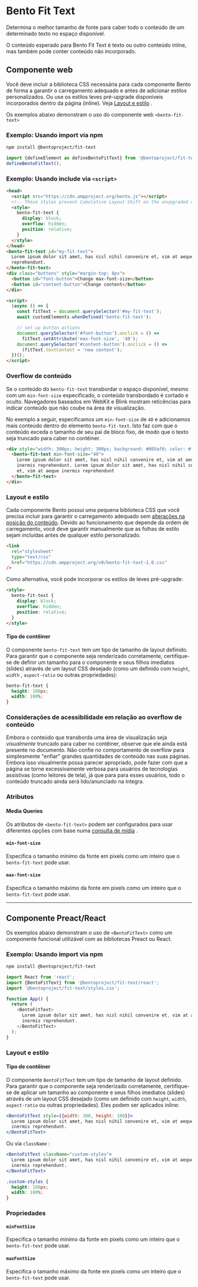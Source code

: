 # Bento Fit Text

Determina o melhor tamanho de fonte para caber todo o conteúdo de um determinado texto no espaço disponível.

O conteúdo esperado para Bento Fit Text é texto ou outro conteúdo inline, mas também pode conter conteúdo não incorporado.

## Componente web

Você deve incluir a biblioteca CSS necessária para cada componente Bento de forma a garantir o carregamento adequado e antes de adicionar estilos personalizados. Ou use os estilos leves pré-upgrade disponíveis incorporados dentro da página (inline). Veja [Layout e estilo](#layout-and-style) .

Os exemplos abaixo demonstram o uso do componente web `<bento-fit-text>`

### Exemplo: Usando import via npm

```sh
npm install @bentoproject/fit-text
```

```javascript
import {defineElement as defineBentoFitText} from '@bentoproject/fit-text';
defineBentoFitText();
```

### Exemplo: Usando include via `<script>`

```html
<head>
  <script src="https://cdn.ampproject.org/bento.js"></script>
  <!-- These styles prevent Cumulative Layout Shift on the unupgraded custom element -->
  <style>
    bento-fit-text {
      display: block;
      overflow: hidden;
      position: relative;
    }
  </style>
</head>
<bento-fit-text id="my-fit-text">
  Lorem ipsum dolor sit amet, has nisl nihil convenire et, vim at aeque inermis
  reprehendunt.
</bento-fit-text>
<div class="buttons" style="margin-top: 8px">
  <button id="font-button">Change max-font-size</button>
  <button id="content-button">Change content</button>
</div>

<script>
  (async () => {
    const fitText = document.querySelector('#my-fit-text');
    await customElements.whenDefined('bento-fit-text');

    // set up button actions
    document.querySelector('#font-button').onclick = () =>
      fitText.setAttribute('max-font-size', '40');
    document.querySelector('#content-button').onclick = () =>
      (fitText.textContent = 'new content');
  })();
</script>
```

### Overflow de conteúdo

Se o conteúdo do `bento-fit-text` transbordar o espaço disponível, mesmo com um `min-font-size` especificado, o conteúdo transbordado é cortado e oculto. Navegadores baseados em WebKit e Blink mostram reticências para indicar conteúdo que não coube na área de visualização.

No exemplo a seguir, especificamos um `min-font-size` de `40` e adicionamos mais conteúdo dentro do elemento `bento-fit-text`. Isto faz com que o conteúdo exceda o tamanho de seu pai de bloco fixo, de modo que o texto seja truncado para caber no contêiner.

```html
<div style="width: 300px; height: 300px; background: #005af0; color: #fff">
  <bento-fit-text min-font-size="40">
    Lorem ipsum dolor sit amet, has nisl nihil convenire et, vim at aeque
    inermis reprehendunt. Lorem ipsum dolor sit amet, has nisl nihil convenire
    et, vim at aeque inermis reprehendunt
  </bento-fit-text>
</div>
```

### Layout e estilo

Cada componente Bento possui uma pequena biblioteca CSS que você precisa incluir para garantir o carregamento adequado sem [alterações na posição do conteúdo](https://web.dev/cls/). Devido ao funcionamento que depende da ordem de carregamento, você deve garantir manualmente que as folhas de estilo sejam incluídas antes de qualquer estilo personalizado.

```html
<link
  rel="stylesheet"
  type="text/css"
  href="https://cdn.ampproject.org/v0/bento-fit-text-1.0.css"
/>
```

Como alternativa, você pode incorporar os estilos de leves pré-upgrade:

```html
<style>
  bento-fit-text {
    display: block;
    overflow: hidden;
    position: relative;
  }
</style>
```

#### Tipo de contêiner

O componente `bento-fit-text` tem um tipo de tamanho de layout definido. Para garantir que o componente seja renderizado corretamente, certifique-se de definir um tamanho para o componente e seus filhos imediatos (slides) através de um layout CSS desejado (como um definido com `height`, `width` , `aspect-ratio` ou outras propriedades):

```css
bento-fit-text {
  height: 100px;
  width: 100%;
}
```

### Considerações de acessibilidade em relação ao overflow de conteúdo

Embora o conteúdo que transborda uma área de visualização seja _visualmente_ truncado para caber no contêiner, observe que ele ainda está presente no documento. Não confie no comportamento de overflow para simplesmente "enfiar" grandes quantidades de conteúdo nas suas páginas. Embora isso visualmente possa parecer apropriado, pode fazer com que a página se torne excessivamente verbosa para usuários de tecnologias assistivas (como leitores de tela), já que para para esses usuários, todo o conteúdo truncado ainda será lido/anunciado na íntegra.

### Atributos

#### Media Queries

Os atributos de `<bento-fit-text>` podem ser configurados para usar diferentes opções com base numa [consulta de mídia](./../../../docs/spec/amp-html-responsive-attributes.md) .

#### `min-font-size`

Especifica o tamanho mínimo da fonte em pixels como um inteiro que o `bento-fit-text` pode usar.

#### `max-font-size`

Especifica o tamanho máximo da fonte em pixels como um inteiro que o `bento-fit-text` pode usar.

---

## Componente Preact/React

Os exemplos abaixo demonstram o uso de `<BentoFitText>` como um componente funcional utilizável com as bibliotecas Preact ou React.

### Exemplo: Usando import via npm

```sh
npm install @bentoproject/fit-text
```

```javascript
import React from 'react';
import {BentoFitText} from '@bentoproject/fit-text/react';
import '@bentoproject/fit-text/styles.css';

function App() {
  return (
    <BentoFitText>
      Lorem ipsum dolor sit amet, has nisl nihil convenire et, vim at aeque
      inermis reprehendunt.
    </BentoFitText>
  );
}
```

### Layout e estilo

#### Tipo de contêiner

O componente `BentoFitText` tem um tipo de tamanho de layout definido. Para garantir que o componente seja renderizado corretamente, certifique-se de aplicar um tamanho ao componente e seus filhos imediatos (slides) através de um layout CSS desejado (como um definido com `height`, `width`, `aspect-ratio` ou outras propriedades). Eles podem ser aplicados inline:

```jsx
<BentoFitText style={{width: 300, height: 100}}>
  Lorem ipsum dolor sit amet, has nisl nihil convenire et, vim at aeque
  inermis reprehendunt.
</BentoFitText>
```

Ou via `className` :

```jsx
<BentoFitText className="custom-styles">
  Lorem ipsum dolor sit amet, has nisl nihil convenire et, vim at aeque
  inermis reprehendunt.
</BentoFitText>
```

```css
.custom-styles {
  height: 100px;
  width: 100%;
}
```

### Propriedades

#### `minFontSize`

Especifica o tamanho mínimo da fonte em pixels como um inteiro que o `bento-fit-text` pode usar.

#### `maxFontSize`

Especifica o tamanho máximo da fonte em pixels como um inteiro que o `bento-fit-text` pode usar.
